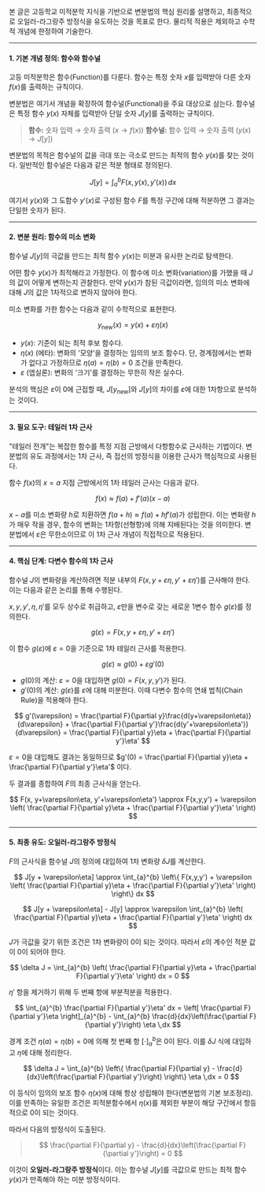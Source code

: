  본 글은 고등학교 미적분학 지식을 기반으로 변분법의 핵심 원리를 설명하고, 최종적으로 오일러-라그랑주 방정식을 유도하는 것을 목표로 한다. 물리적 적용은 제외하고 수학적 개념에 한정하여 기술한다.

---

#### **1. 기본 개념 정의: 함수와 함수널**

고등 미적분학은 함수(Function)를 다룬다. 함수는 특정 숫자 $x$를 입력받아 다른 숫자 $f(x)$를 출력하는 규칙이다.

변분법은 여기서 개념을 확장하여 함수널(Functional)을 주요 대상으로 삼는다. 함수널은 특정 함수 $y(x)$ 자체를 입력받아 단일 숫자 $J[y]$를 출력하는 규칙이다.

> **함수:** 숫자 입력 → 숫자 출력 ($x \rightarrow f(x)$)
> **함수널:** 함수 입력 → 숫자 출력 ($y(x) \rightarrow J[y]$)

변분법의 목적은 함수널의 값을 극대 또는 극소로 만드는 최적의 함수 $y(x)$를 찾는 것이다. 일반적인 함수널은 다음과 같은 적분 형태로 정의된다.

$$
J[y] = \int_{a}^{b} F(x, y(x), y'(x)) \,dx
$$

여기서 $y(x)$와 그 도함수 $y'(x)$로 구성된 함수 $F$를 특정 구간에 대해 적분하면 그 결과는 단일한 숫자가 된다.

---

#### **2. 변분 원리: 함수의 미소 변화**

함수널 $J[y]$의 극값을 만드는 최적 함수 $y(x)$는 미분과 유사한 논리로 탐색한다.

어떤 함수 $y(x)$가 최적해라고 가정한다. 이 함수에 미소 변화(variation)를 가했을 때 $J$의 값이 어떻게 변하는지 관찰한다. 만약 $y(x)$가 참된 극값이라면, 임의의 미소 변화에 대해 $J$의 값은 1차적으로 변하지 않아야 한다.

미소 변화를 가한 함수는 다음과 같이 수학적으로 표현한다.

$$
y_{\text{new}}(x) = y(x) + \varepsilon\eta(x)
$$

-   $y(x)$: 기준이 되는 최적 후보 함수다.
-   $\eta(x)$ (에타): 변화의 '모양'을 결정하는 임의의 보조 함수다. 단, 경계점에서는 변화가 없다고 가정하므로 $\eta(a) = \eta(b) = 0$ 조건을 만족한다.
-   $\varepsilon$ (엡실론): 변화의 '크기'를 결정하는 무한히 작은 실수다.

분석의 핵심은 $\varepsilon$이 0에 근접할 때, $J[y_{\text{new}}]$와 $J[y]$의 차이를 $\varepsilon$에 대한 1차항으로 분석하는 것이다.

---

#### **3. 필요 도구: 테일러 1차 근사**

"테일러 전개"는 복잡한 함수를 특정 지점 근방에서 다항함수로 근사하는 기법이다. 변분법의 유도 과정에서는 1차 근사, 즉 접선의 방정식을 이용한 근사가 핵심적으로 사용된다.

함수 $f(x)$의 $x=a$ 지점 근방에서의 1차 테일러 근사는 다음과 같다.

$$
f(x) \approx f(a) + f'(a)(x-a)
$$

$x-a$를 미소 변화량 $h$로 치환하면 $f(a+h) \approx f(a) + h f'(a)$가 성립한다. 이는 변화량 $h$가 매우 작을 경우, 함수의 변화는 1차항(선형항)에 의해 지배된다는 것을 의미한다. 변분법에서 $\varepsilon$은 무한소이므로 이 1차 근사 개념이 직접적으로 적용된다.

---

#### **4. 핵심 단계: 다변수 함수의 1차 근사**

함수널 $J$의 변화량을 계산하려면 적분 내부의 $F(x, y+\varepsilon\eta, y'+\varepsilon\eta')$를 근사해야 한다. 이는 다음과 같은 논리를 통해 수행된다.

$x, y, y', \eta, \eta'$를 모두 상수로 취급하고, $\varepsilon$만을 변수로 갖는 새로운 1변수 함수 $g(\varepsilon)$를 정의한다.

$$
g(\varepsilon) = F(x, y+\varepsilon\eta, y'+\varepsilon\eta')
$$

이 함수 $g(\varepsilon)$에 $\varepsilon=0$을 기준으로 1차 테일러 근사를 적용한다.

$$
g(\varepsilon) \approx g(0) + \varepsilon g'(0)
$$

-   $g(0)$의 계산: $\varepsilon=0$을 대입하면 $g(0) = F(x, y, y')$가 된다.
-   $g'(0)$의 계산: $g(\varepsilon)$를 $\varepsilon$에 대해 미분한다. 이때 다변수 함수의 연쇄 법칙(Chain Rule)을 적용해야 한다.

$$
g'(\varepsilon) = \frac{\partial F}{\partial y}\frac{d(y+\varepsilon\eta)}{d\varepsilon} + \frac{\partial F}{\partial y'}\frac{d(y'+\varepsilon\eta')}{d\varepsilon} = \frac{\partial F}{\partial y}\eta + \frac{\partial F}{\partial y'}\eta'
$$

$\varepsilon=0$을 대입해도 결과는 동일하므로 $g'(0) = \frac{\partial F}{\partial y}\eta + \frac{\partial F}{\partial y'}\eta'$ 이다.

두 결과를 종합하여 $F$의 최종 근사식을 얻는다.

$$
F(x, y+\varepsilon\eta, y'+\varepsilon\eta') \approx F(x,y,y') + \varepsilon \left( \frac{\partial F}{\partial y}\eta + \frac{\partial F}{\partial y'}\eta' \right)
$$

---

#### **5. 최종 유도: 오일러-라그랑주 방정식**

$F$의 근사식을 함수널 $J$의 정의에 대입하여 1차 변화량 $\delta J$를 계산한다.

$$
J[y + \varepsilon\eta] \approx \int_{a}^{b} \left\{ F(x,y,y') + \varepsilon \left( \frac{\partial F}{\partial y}\eta + \frac{\partial F}{\partial y'}\eta' \right) \right\} dx
$$

$$
J[y + \varepsilon\eta] - J[y] \approx \varepsilon \int_{a}^{b} \left( \frac{\partial F}{\partial y}\eta + \frac{\partial F}{\partial y'}\eta' \right) dx
$$

$J$가 극값을 갖기 위한 조건은 1차 변화량이 0이 되는 것이다. 따라서 $\varepsilon$의 계수인 적분 값이 0이 되어야 한다.

$$
\delta J = \int_{a}^{b} \left( \frac{\partial F}{\partial y}\eta + \frac{\partial F}{\partial y'}\eta' \right) dx = 0
$$

$\eta'$ 항을 제거하기 위해 두 번째 항에 부분적분을 적용한다.

$$
\int_{a}^{b} \frac{\partial F}{\partial y'}\eta' dx = \left[ \frac{\partial F}{\partial y'}\eta \right]_{a}^{b} - \int_{a}^{b} \frac{d}{dx}\left(\frac{\partial F}{\partial y'}\right) \eta \,dx
$$

경계 조건 $\eta(a) = \eta(b) = 0$에 의해 첫 번째 항 $[ \cdot ]_{a}^{b}$은 0이 된다. 이를 $\delta J$ 식에 대입하고 $\eta$에 대해 정리한다.

$$
\delta J = \int_{a}^{b} \left\{ \frac{\partial F}{\partial y} - \frac{d}{dx}\left(\frac{\partial F}{\partial y'}\right) \right\} \eta \,dx = 0
$$

이 등식이 임의의 보조 함수 $\eta(x)$에 대해 항상 성립해야 한다(변분법의 기본 보조정리). 이를 만족하는 유일한 조건은 피적분함수에서 $\eta(x)$를 제외한 부분이 해당 구간에서 항등적으로 0이 되는 것이다.

따라서 다음의 방정식이 도출된다.

> $$
\frac{\partial F}{\partial y} - \frac{d}{dx}\left(\frac{\partial F}{\partial y'}\right) = 0
 $$

이것이 **오일러-라그랑주 방정식**이다. 이는 함수널 $J[y]$를 극값으로 만드는 최적 함수 $y(x)$가 만족해야 하는 미분 방정식이다.